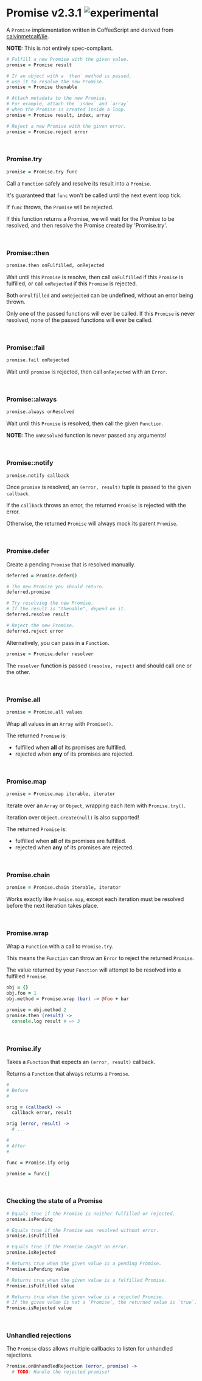 
# Promise v2.3.1 ![experimental](https://img.shields.io/badge/stability-experimental-EC5315.svg?style=flat)

A `Promise` implementation written in CoffeeScript and derived from [calvinmetcalf/lie](https://github.com/calvinmetcalf/lie).

**NOTE:** This is not entirely spec-compliant.

```coffee
# Fulfill a new Promise with the given value.
promise = Promise result

# If an object with a `then` method is passed,
# use it to resolve the new Promise.
promise = Promise thenable

# Attach metadata to the new Promise.
# For example, attach the `index` and `array`
# when the Promise is created inside a loop.
promise = Promise result, index, array

# Reject a new Promise with the given error.
promise = Promise.reject error
```

&nbsp;

### Promise.try

```coffee
promise = Promise.try func
```

Call a `Function` safely and resolve its result into a `Promise`.

It's guaranteed that `func` won't be called until the next event loop tick.

If `func` throws, the `Promise` will be rejected.

If this function returns a Promise, we will wait
for the Promise to be resolved, and then resolve the
Promise created by 'Promise.try'.

&nbsp;

### Promise::then

```coffee
promise.then onFulfilled, onRejected
```

Wait until this `Promise` is resolve, then call `onFulfilled` if
this `Promise` is fulfilled, or call `onRejected` if this `Promise` is rejected.

Both `onFulfilled` and `onRejected` can be undefined, without an error being thrown.

Only one of the passed functions will ever be called. If this `Promise` is never
resolved, none of the passed functions will ever be called.

&nbsp;

### Promise::fail

```coffee
promise.fail onRejected
```

Wait until `promise` is rejected, then call `onRejected` with an `Error`.

&nbsp;

### Promise::always

```coffee
promise.always onResolved
```

Wait until this `Promise` is resolved, then call the given `Function`.

**NOTE:** The `onResolved` function is never passed any arguments!

&nbsp;

### Promise::notify

```coffee
promise.notify callback
```

Once `promise` is resolved, an `(error, result)` tuple is passed to the given `callback`.

If the `callback` throws an error, the returned `Promise` is rejected with the error.

Otherwise, the returned `Promise` will always mock its parent `Promise`.

&nbsp;

### Promise.defer

Create a pending `Promise` that is resolved manually.

```coffee
deferred = Promise.defer()

# The new Promise you should return.
deferred.promise

# Try resolving the new Promise.
# If the result is "thenable", depend on it.
deferred.resolve result

# Reject the new Promise.
deferred.reject error
```

Alternatively, you can pass in a `Function`.

```coffee
promise = Promise.defer resolver
```

The `resolver` function is passed `(resolve, reject)` and should call one or the other.

&nbsp;

### Promise.all

```coffee
promise = Promise.all values
```

Wrap all values in an `Array` with `Promise()`.

The returned `Promise` is:
- fulfilled when **all** of its promises are fulfilled.
- rejected when **any** of its promises are rejected.

&nbsp;

### Promise.map

```coffee
promise = Promise.map iterable, iterator
```

Iterate over an `Array` or `Object`, wrapping each item with `Promise.try()`.

Iteration over `Object.create(null)` is also supported!

The returned `Promise` is:
- fulfilled when **all** of its promises are fulfilled.
- rejected when **any** of its promises are rejected.

&nbsp;

### Promise.chain

```coffee
promise = Promise.chain iterable, iterator
```

Works exactly like `Promise.map`, except each iteration must be
resolved before the next iteration takes place.

&nbsp;

### Promise.wrap

Wrap a `Function` with a call to `Promise.try`.

This means the `Function` can throw an `Error` to reject the returned `Promise`.

The value returned by your `Function` will attempt to be resolved into a fulfilled `Promise`.

```coffee
obj = {}
obj.foo = 1
obj.method = Promise.wrap (bar) -> @foo + bar

promise = obj.method 2
promise.then (result) ->
  console.log result # => 3
```

&nbsp;

### Promise.ify

Takes a `Function` that expects an `(error, result)` callback.

Returns a `Function` that always returns a `Promise`.

```coffee
#
# Before
#

orig = (callback) ->
  callback error, result

orig (error, result) ->
  # ...

#
# After
#

func = Promise.ify orig

promise = func()
```

&nbsp;

### Checking the state of a Promise

```coffee
# Equals true if the Promise is neither fulfilled or rejected.
promise.isPending

# Equals true if the Promise was resolved without error.
promise.isFulfilled

# Equals true if the Promise caught an error.
promise.isRejected

# Returns true when the given value is a pending Promise.
Promise.isPending value

# Returns true when the given value is a fulfilled Promise.
Promise.isFulfilled value

# Returns true when the given value is a rejected Promise.
# If the given value is not a `Promise`, the returned value is `true`.
Promise.isRejected value
```

&nbsp;

### Unhandled rejections

The `Promise` class allows multiple callbacks to listen for unhandled rejections.

```coffee
Promise.onUnhandledRejection (error, promise) ->
  # TODO: Handle the rejected promise!
```

&nbsp;
